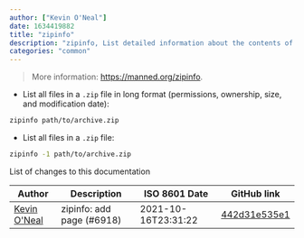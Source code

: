 ```yaml
---
author: ["Kevin O'Neal"]
date: 1634419882
title: "zipinfo"
description: "zipinfo, List detailed information about the contents of a `.zip` file."
categories: "common"
---
```

> More information: <https://manned.org/zipinfo>.

- List all files in a `.zip` file in long format (permissions, ownership, size, and modification date):

```bash
zipinfo path/to/archive.zip
```

- List all files in a `.zip` file:

```bash
zipinfo -1 path/to/archive.zip
```
List of changes to this documentation


Author | Description | ISO 8601 Date | GitHub link
------|-----|-----|-----
[Kevin O'Neal](mailto:oneal.kevin@gmail.com) | zipinfo: add page (#6918) | 2021-10-16T23:31:22 | [442d31e535e1](https://github.com/tldr-pages/tldr/commit/442d31e535e141a0ef3c819541b4f0cd5fedef0a)

